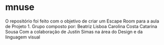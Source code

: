 # mnuse
O repositório foi feito com o objetivo de criar um Escape Room para a aula de Projeto 1.
Grupo composto por:
  Beatriz Lisboa
  Carolina Costa
  Catarina Sousa
Com a colaboração de Justin Simas na área do Design e da linguagem visual
